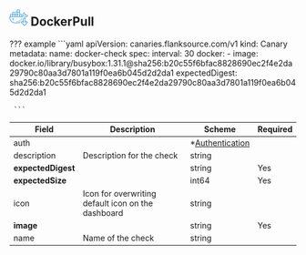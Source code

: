 ## <img src='https://raw.githubusercontent.com/flanksource/flanksource-ui/main/src/icons/dockerPull.svg' style='height: 32px'/> DockerPull

??? example
     ```yaml
     apiVersion: canaries.flanksource.com/v1
     kind: Canary
     metadata:
       name: docker-check
     spec:
       interval: 30
       docker:
         - image: docker.io/library/busybox:1.31.1@sha256:b20c55f6bfac8828690ec2f4e2da29790c80aa3d7801a119f0ea6b045d2d2da1
           expectedDigest: sha256:b20c55f6bfac8828690ec2f4e2da29790c80aa3d7801a119f0ea6b045d2d2da1
     
     ```

| Field | Description | Scheme | Required |
| ----- | ----------- | ------ | -------- |
| auth |  | *[Authentication](#authentication) |  |
| description | Description for the check | string |  |
| **expectedDigest** |  | string | Yes |
| **expectedSize** |  | int64 | Yes |
| icon | Icon for overwriting default icon on the dashboard | string |  |
| **image** |  | string | Yes |
| name | Name of the check | string |  |

